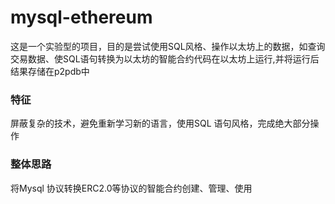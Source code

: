 # mysql-ethereum
这是一个实验型的项目，目的是尝试使用SQL风格、操作以太坊上的数据，如查询交易数据、使SQL语句转换为以太坊的智能合约代码在以太坊上运行,并将运行后结果存储在p2pdb中


### 特征
屏蔽复杂的技术，避免重新学习新的语言，使用SQL 语句风格，完成绝大部分操作


### 整体思路
将Mysql 协议转换ERC2.0等协议的智能合约创建、管理、使用
